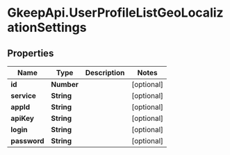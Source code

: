 # GkeepApi.UserProfileListGeoLocalizationSettings

## Properties
Name | Type | Description | Notes
------------ | ------------- | ------------- | -------------
**id** | **Number** |  | [optional] 
**service** | **String** |  | [optional] 
**appId** | **String** |  | [optional] 
**apiKey** | **String** |  | [optional] 
**login** | **String** |  | [optional] 
**password** | **String** |  | [optional] 
